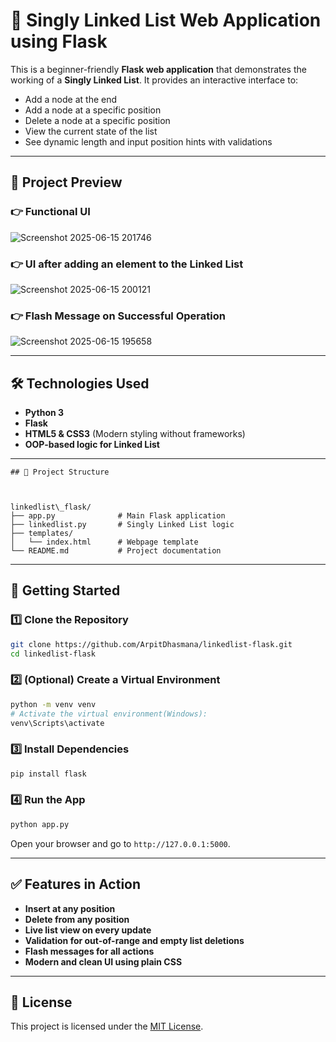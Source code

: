 # 🔗 Singly Linked List Web Application using Flask

This is a beginner-friendly **Flask web application** that demonstrates the working of a **Singly Linked List**. It provides an interactive interface to:

- Add a node at the end  
- Add a node at a specific position  
- Delete a node at a specific position  
- View the current state of the list  
- See dynamic length and input position hints with validations  

---

## 📸 Project Preview

### 👉 Functional UI  
![Screenshot 2025-06-15 201746](https://github.com/user-attachments/assets/b0f11afd-c1c8-40fb-be8b-8624e081047c)


### 👉 UI after adding an element to the Linked List  
![Screenshot 2025-06-15 200121](https://github.com/user-attachments/assets/d4f23c6b-5b37-4028-9f4d-a335acb8a4ab)


### 👉 Flash Message on Successful Operation  
![Screenshot 2025-06-15 195658](https://github.com/user-attachments/assets/6c1c78b5-e443-41dc-85a5-c5aeecce5167)


---

## 🛠️ Technologies Used

- **Python 3**  
- **Flask**  
- **HTML5 & CSS3** (Modern styling without frameworks)  
- **OOP-based logic for Linked List**  

---


```
## 📁 Project Structure



linkedlist\_flask/
├── app.py              # Main Flask application
├── linkedlist.py       # Singly Linked List logic
├── templates/
│   └── index.html      # Webpage template
└── README.md           # Project documentation

```

---

## 🚀 Getting Started

### 1️⃣ Clone the Repository

```bash
git clone https://github.com/ArpitDhasmana/linkedlist-flask.git
cd linkedlist-flask
````

### 2️⃣ (Optional) Create a Virtual Environment

```bash
python -m venv venv
# Activate the virtual environment(Windows):
venv\Scripts\activate

```

### 3️⃣ Install Dependencies

```bash
pip install flask
```

### 4️⃣ Run the App

```bash
python app.py
```

Open your browser and go to `http://127.0.0.1:5000`.

---

## ✅ Features in Action

*  **Insert at any position**
*  **Delete from any position**
*  **Live list view on every update**
*  **Validation for out-of-range and empty list deletions**
*  **Flash messages for all actions**
*  **Modern and clean UI using plain CSS**

---


## 🧾 License

This project is licensed under the [MIT License](LICENSE).
